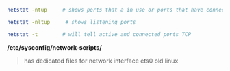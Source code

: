 ```bash
netstat -ntup     # shows ports that a in use or ports that have connection established
```
```bash
netstat -nltup     # shows listening ports
```

```bash 
netstat -t        # will tell active and connected ports TCP
```

**/etc/sysconfig/network-scripts/**       
> has dedicated files for network interface ets0 old linux
